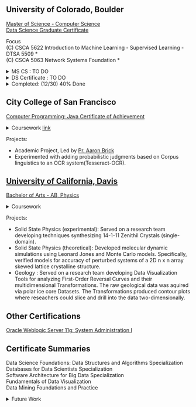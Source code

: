 
## University of Colorado, Boulder
[Master of Science - Computer Science](https://www.colorado.edu/cs/academics/online-programs/mscs-coursera) <br/>
[Data Science Graduate Certificate](https://www.colorado.edu/program/data-science/Data%20Science%20MasterTrack%20Certificate#curriculum-211) <br/>

Focus <br/>
(C) CSCA 5622 Introduction to Machine Learning - Supervised Learning - DTSA 5509 * <br/>
(C) CSCA 5063 Network Systems Foundation  * <br/>

<details>
  <summary> MS CS : TO DO</summary>
(C) CSCA 5214: Computing, Ethics, and Society 1 - Foundations * <br/>
(C) CSCA 5224 Ethical Issues in AI and Professional Ethics <br/>
(C) CSCA 5234 Ethical Issues in Computing Applications <br/>
---<br/>
(E) CSCA 5312: Basic Robotic Behaviors and Odometry * <br/>
(E) CSCA 5332: Robotic Mapping and Trajectory Generation <br/>
(E) CSCA 5342: Robotic Path Planning and Task Execution  <br/>
---<br/>
(C) CSCA 5632 Unsupervised Algorithms in Machine Learning <br/>
(C) CSCA 5642 Introduction to Deep Learning <br/>
---<br/>

(C) CSCA 5073 Network Principles in Practice: Linux Networking  <br/>
(C) CSCA 5083 Network Principles in Practice: Cloud Networking <br/>
---<br/>
(E) Big Data Challenges and NoSQL Solutions 1 <br/>
(E) Big Data Challenges and NoSQL Solutions 2 <br/>
(E) Big Data Challenges and NoSQL Solutions 3 <br/>
---<br/>
(C) CSCA 5424 Approximation Algorithms and Linear Programming * <br/>
(C) CSCA 5454 Advanced Data Structures, RSA and Quantum Algorithms <br/>
</details>
<details>
  <summary> DS Certificate : TO DO</summary>
(A) (E) DTSA 5001 Probability Theory: Foundation for Data Science * <br/>
(A) (E) DTSA 5002 Statistical Inference for Estimation in Data Science  <br/>
(A) (E) DTSA 5003 Statistical Inference and Hypothesis Testing in Data Science <br/>
---<br/>
(A) (E) DTSA 5011 Modern Regression Analysis in R <br/>
(A) (E) DTSA 5012 ANOVA and Experimental Design <br/>
(A) (E) DTSA 5013 Generalized Linear Models and Nonparametric Regression  <br/>
</details>

<details>
  <summary>Completed: (12/30) 40% Done</summary>
(E) DTSA 5734 The Structured Query Language (SQL)<br/>
(E) DTSA 5735 Advanced Topics and Future Trends in Database Technologies<br/>
(E) DTSA 5733 Relational Database Design<br/>
(E) DTSA 5301 Data Science as a Field<br/>
(E) DTSA 5798 Supervised Text Classification for Marketing Analytics<br/>
(C) DTSA 5507 Software Architecture Fundamentals for Big Data <br/>
(C) DTSA 5503 Dynamic Programming and Greedy Algorithms <br/>
(C) CSCA 5018 Software Architecture Patterns for Big Data - DTSA 5508 <br/>
(E) CSCA 5502 Data Mining Pipeline – Same as DTSA 5504<br/> 
(C) CSCA 5028 Applications of Software Architecture for Big Data <br/>
(E) CSCA 5512 Data Mining Methods – Same as DTSA 5505 <br/> 
(E) CSCA 5522 Data Mining Project – Same as DTSA 5506 <br/> 
</details>
  
## City College of San Francisco
[Computer Programming: Java Certificate of Achievement](/images/cert_two.png)

<details>
  <summary>Coursework <a href="https://ccsf.curricunet.com/Report/Program/GetReport/893?reportId=29">link</a></summary>
	- CS 113A - Intro to Perl Programming <br/>
	- CS 111B - Programming Fundamentals: Java <br/>
	- CS 111C - Data Structures and Algorithms: Java <br/>
	- CS 160A - Introduction to Unix/Linux	<br/>
	- CS 211S - Advanced Java: Standard Edition <br/>
	- CS 150A - Introduction to SQL Databases and NoSQL <br/>
	- CS 211E - Advanced Java: Enterprise	<br/>
	- CS 199 - Independent Study <br/>
	- CS 270 - Comp Architecture w/ Assembly  <br/>
	- CS 131B - Prog Fundamentals: Python  <br/>
	- CS 231 - Advanced Python Programming  <br/>
</details>

Projects:
- Academic Project, Led by [Pr. Aaron Brick](https://github.com/aaronbrick)<br/>
- Experimented with adding probabilistic judgments based on Corpus linguistics to an OCR system(Tesseract-OCR).

## [University of California, Davis](https://physics.ucdavis.edu/)
[Bachelor of Arts - AB, Physics](/images/cert_one.png)

<details>
  <summary>Coursework</summary>
  - Mathematical Methods for Physics<br/>
  - Advanced Physics Laboratory<br/>
  - Classical Mechanics<br/>
  - Electrodynamics <br/>
  - Statistical Mechanics<br/>
  - Quantum Mechanics<br/>
  - Atomic Physics<br/>
  - Nuclear Physics<br/>
  - Astrophysics<br/>
</details>


Projects: 
- Solid State Physics (experimental): Served on a research team developing techniques synthesizing 14-1-11 Zenithil Crystals (single-domain).
- Solid State Physics (theoretical):  Developed molecular dynamic simulations using Leonard Jones and Monte Carlo models. Specifically, verified models for accuracy of perturbed systems of a 2D n x n array skewed lattice crystalline structure.
- Geology : Served on a research team developing Data Visualization Tools for analyzing First-Order Reversal Curves and their multidimensional Transformations. The raw geological data was aquired via polar ice core Datasets. The Transformations produced contour plots where reseachers could slice and drill into the data two-dimensionally.


## Other Certifications
[Oracle Weblogic Server 11g: System Administration I](https://education.oracle.com/oracle-weblogic-server-12c-administration-i/pexam_1Z0-133)

## Certificate Summaries

Data Science Foundations: Data Structures and Algorithms Specialization<br/>
Databases for Data Scientists Specialization<br/>
Software Architecture for Big Data Specialization<br/>
Fundamentals of Data Visualization <br/>
Data Mining Foundations and Practice  <br/>

<details>
  <summary>Future Work</summary>
Data Engineer Learning Path<br/>
https://www.cloudskillsboost.google/journeys/16<br/>

Preparing for Google Cloud Certification: Cloud Data Engineer Professional Certificate<br/>
https://www.coursera.org/professional-certificates/gcp-data-engineering#courses<br/>
Data Engineering, Big Data, and Machine Learning on GCP Specialization<br/>
https://www.coursera.org/specializations/gcp-data-machine-learning#courses<br/>
[Scala & Functional Programming Essentials | Rock the JVM](https://www.udemy.com/course/rock-the-jvm-scala-for-beginners/?ranMID=39197&ranEAID=GjbDpcHcs4w&ranSiteID=GjbDpcHcs4w-wASJySFJgslzQzwT4ZEdHg&LSNPUBID=GjbDpcHcs4w)<br/>
[Microsoft Azure Data Engineering Associate (DP-203) Professional Certificate](https://www.coursera.org/professional-certificates/microsoft-azure-dp-203-data-engineering#courses)

Udemy:
https://www.udemy.com/course/fast-scala/learn/lecture/27123376#overview
https://www.udemy.com/share/102cr43@cmcOHD4Y-k7MsASvOMab1P0suzps_Rwa29Yh9DoIRlfRrIskAFU4HgPhBkSCSDlZ/

Learning Path
AWS Cloud Practitioneer > Solutions Archetecht > AWS Developer / SysOps Administrator > Machine Learning

AWS Certified Cloud Practitioner Training 2020 - Full Course<br/>
https://www.youtube.com/watch?v=3hLmDS179YE&t=50s<br/>
https://aws.amazon.com/training/events/?get-certified-vilt-courses-cards.sort-by=item.additionalFields.startDateSort&get-certified-vilt-courses-cards.sort-order=asc&awsf.get-certified-vilt-courses-type=*all&awsf.get-certified-vilt-courses-series=*all&awsf.get-certified-vilt-locations=*all&awsf.get-certified-vilt-countries=*all&awsf.get-certified-vilt-languages=*all&awsf.get-certified-vilt-courses-level=*all&awsf.get-certified-vilt-courses-tech-category=*all<br/>

</details>



